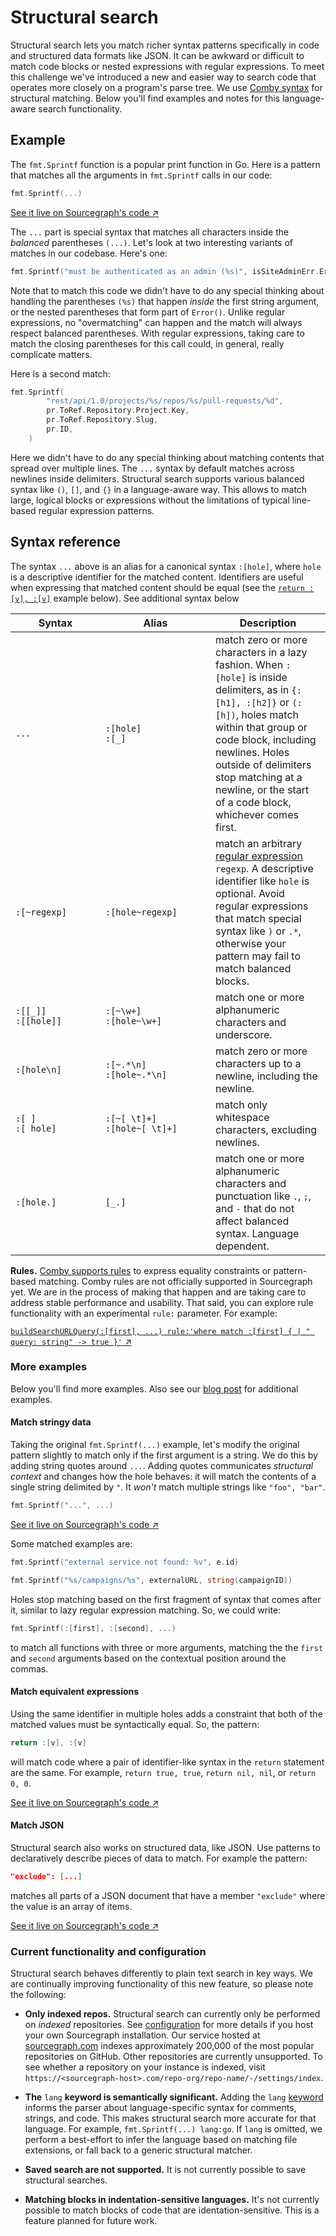 # Structural search
<style>
table td:first-child {
  width: 8em;
  min-width: 8em;
  max-width: 8em;
}
table td:nth-child(2) {
  width: 10em;
  min-width: 10em;
  max-width: 10em;
}
table td {
    border: none;
}
table tr:nth-child(2n) {
  background-color: transparent;
}
</style>

Structural search lets you match richer syntax patterns specifically in code
and structured data formats like JSON. It can be awkward or difficult to match
code blocks or nested expressions with regular expressions. To meet this
challenge we've introduced a new and easier way to search code that operates
more closely on a program's parse tree. We use [Comby syntax](https://comby.dev/docs/syntax-reference)
for structural matching. Below you'll find examples and notes for this
language-aware search functionality.

## Example

The `fmt.Sprintf` function is a popular print function in Go. Here is a pattern
that matches all the arguments in `fmt.Sprintf` calls in our code:

```go
fmt.Sprintf(...)
```

[See it live on Sourcegraph's code ↗](https://sourcegraph.com/search?q=repo:%5Egithub%5C.com/sourcegraph/sourcegraph%24+fmt.Sprintf%28...%29&patternType=structural)

The `...` part is special syntax that matches all characters inside the
_balanced_ parentheses `(...)`. Let's look at two interesting variants of
matches in our codebase. Here's one:

```go
fmt.Sprintf("must be authenticated as an admin (%s)", isSiteAdminErr.Error())
```

Note that to match this code we didn't have to do any special thinking about
handling the parentheses `(%s)` that happen _inside_ the first string argument,
or the nested parentheses that form part of `Error()`. Unlike regular
expressions, no "overmatching" can happen and the match will always respect
balanced parentheses. With regular expressions, taking care to match the closing
parentheses for this call could, in general, really complicate matters.

Here is a second match:

```go
fmt.Sprintf(
		"rest/api/1.0/projects/%s/repos/%s/pull-requests/%d",
		pr.ToRef.Repository.Project.Key,
		pr.ToRef.Repository.Slug,
		pr.ID,
	)
```

Here we didn't have to do any special thinking about matching contents that
spread over multiple lines. The `...` syntax by default matches across newlines
inside delimiters. Structural search supports various balanced syntax like `()`,
`[]`, and `{}` in a language-aware way. This allows to match large, logical
blocks or expressions without the limitations of typical line-based regular
expression patterns.

## Syntax reference

The syntax `...` above is an alias for a canonical syntax `:[hole]`, where
`hole` is a descriptive identifier for the matched content. Identifiers are
useful when expressing that matched content should be equal (see the [`return
:[v], :[v]`](#match-equivalent-expressions) example below). See additional
syntax below

| Syntax                  | Alias                            | Description                                                                                                                                                                                                                                                                                             |
|-------------------------|----------------------------------|---------------------------------------------------------------------------------------------------------------------------------------------------------------------------------------------------------------------------------------------------------------------------------------------------------|
| `...`                   | `:[hole]`<br>`:[_]`              | match zero or more characters in a lazy fashion. When `:[hole]` is inside delimiters, as in `{:[h1], :[h2]}` or `(:[h])`, holes match within that group or code block, including newlines. Holes outside of delimiters stop matching at a newline, or the start of a code block, whichever comes first. |
| `:[~regexp]`            | `:[hole~regexp]`                 | match an arbitrary [regular expression](https://golang.org/s/re2syntax) `regexp`. A descriptive identifier like `hole` is optional. Avoid regular expressions that match special syntax like `)` or `.*`, otherwise your pattern may fail to match balanced blocks.                                     |
| `:[[_]]`<br>`:[[hole]]` | `:[~\w+]`<br>`:[hole~\w+]`       | match one or more alphanumeric characters and underscore.                                                                                                                                                                                                                                               |
| `:[hole\n]`             | `:[~.*\n]`<br>`:[hole~.*\n]`     | match zero or more characters up to a newline, including the newline.                                                                                                                                                                                                                                   |
| `:[ ]`<br>`:[ hole]`    | `:[~[ \t]+]`<br>`:[hole~[ \t]+]` | match only whitespace characters, excluding newlines.                                                                                                                                                                                                                                                   |
| `:[hole.]`              | `[_.]`                           | match one or more alphanumeric characters and punctuation like `.`, `;`, and `-` that do not affect balanced syntax. Language dependent.                                                                                                                                                                |

**Rules.** [Comby supports rules](https://comby.dev/docs/advanced-usage) to
express equality constraints or pattern-based matching. Comby rules are not
officially supported in Sourcegraph yet. We are in the process of making that
happen and are taking care to address stable performance and usability. That
said, you can explore rule functionality with an experimental `rule:` parameter.
For example:

[`buildSearchURLQuery(:[first], ...) rule:'where match :[first] { | " query: string" -> true }'` ↗](https://sourcegraph.com/search?q=repo:%5Egithub%5C.com/sourcegraph/sourcegraph%24+file:.ts+buildSearchURLQuery%28:%5Bfirst%5D%2C+...%29+rule:%27where+match+:%5Bfirst%5D+%7B+%7C+%22+query:+string%22+-%3E+true+%7D%27&patternType=structural)

### More examples

Below you'll find more examples. Also see our [blog post](https://about.sourcegraph.com/blog/going-beyond-regular-expressions-with-structural-code-search) for additional examples.

#### Match stringy data

Taking the original `fmt.Sprintf(...)` example, let's modify the original
pattern slightly to match only if the first argument is a string. We do this by
adding string quotes around `...`. Adding quotes communicates _structural
context_ and changes how the hole behaves: it will match the contents of a
single string delimited by `"`. It _won't_ match multiple strings like `"foo", "bar"`.

```go
fmt.Sprintf("...", ...)
```

[See it live on Sourcegraph's code ↗](https://sourcegraph.com/search?q=repo:%5Egithub%5C.com/sourcegraph/sourcegraph%24+fmt.Sprintf%28%22...%22%2C+...%29&patternType=structural)

Some matched examples are:

```go
fmt.Sprintf("external service not found: %v", e.id)
```

```go
fmt.Sprintf("%s/campaigns/%s", externalURL, string(campaignID))
```

Holes stop matching based on the first fragment of syntax that comes after it,
similar to lazy regular expression matching. So, we could write:

```go
fmt.Sprintf(:[first], :[second], ...)
```

to match all functions with three or more arguments, matching the the `first` and `second` arguments based on the contextual position around the commas.

#### Match equivalent expressions

Using the same identifier in multiple holes adds a constraint that both of the matched values must be syntactically equal. So, the pattern:

```go
return :[v], :[v]
```

will match code where a pair of identifier-like syntax in the `return` statement are the same. For example, `return true, true`, `return nil, nil`, or `return 0, 0`.

[See it live on Sourcegraph's code ↗](https://sourcegraph.com/search?q=repo:%5Egithub%5C.com/sourcegraph/sourcegraph%24+lang:go+return+:%5Bv%5D%2C+:%5Bv%5D&patternType=structural)

#### Match JSON

Structural search also works on structured data, like JSON. Use patterns to declaratively describe pieces of data to match. For example the pattern:

```json
"exclude": [...]
```

matches all parts of a JSON document that have a member `"exclude"` where the value is an array of items.

[See it live on Sourcegraph's code ↗](https://sourcegraph.com/search?q=repo:%5Egithub%5C.com/sourcegraph/sourcegraph%24++%22exclude%22:+%5B...%5D+lang:json+file:tsconfig.json&patternType=structural)

### Current functionality and configuration

Structural search behaves differently to plain text search in key ways. We are
continually improving functionality of this new feature, so please note the
following:

- **Only indexed repos.** Structural search can currently only be performed on
  _indexed_ repositories. See [configuration](../../admin/search.md) for more
  details if you host your own Sourcegraph installation. Our service hosted at
  [sourcegraph.com](https://sourcegraph.com/search) indexes approximately 200,000
  of the most popular repositories on GitHub. Other repositories are currently
  unsupported. To see whether a repository on your instance is indexed, visit
  `https://<sourcegraph-host>.com/repo-org/repo-name/-/settings/index`.

- **The** `lang` **keyword is semantically significant.** Adding the `lang`
  [keyword](queries.md) informs the parser about language-specific syntax for
  comments, strings, and code. This makes structural search more accurate for
  that language. For example, `fmt.Sprintf(...) lang:go`. If `lang` is omitted,
  we perform a best-effort to infer the language based on matching file
  extensions, or fall back to a generic structural matcher.

- **Saved search are not supported.** It is not currently possible to save
  structural searches.

- **Matching blocks in indentation-sensitive languages.** It's not currently
  possible to match blocks of code that are identation-sensitive. This is a
  feature planned for future work.
